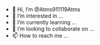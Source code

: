 - 👋 Hi, I’m @Atms911119Atms
- 👀 I’m interested in ...
- 🌱 I’m currently learning ...
- 💞️ I’m looking to collaborate on ...
- 📫 How to reach me ...

<!---
Atms911119Atms/Atms911119Atms is a ✨ special ✨ repository because its `README.md` (this file) appears on your GitHub profile.
You can click the Preview link to take a look at your changes.
--->
